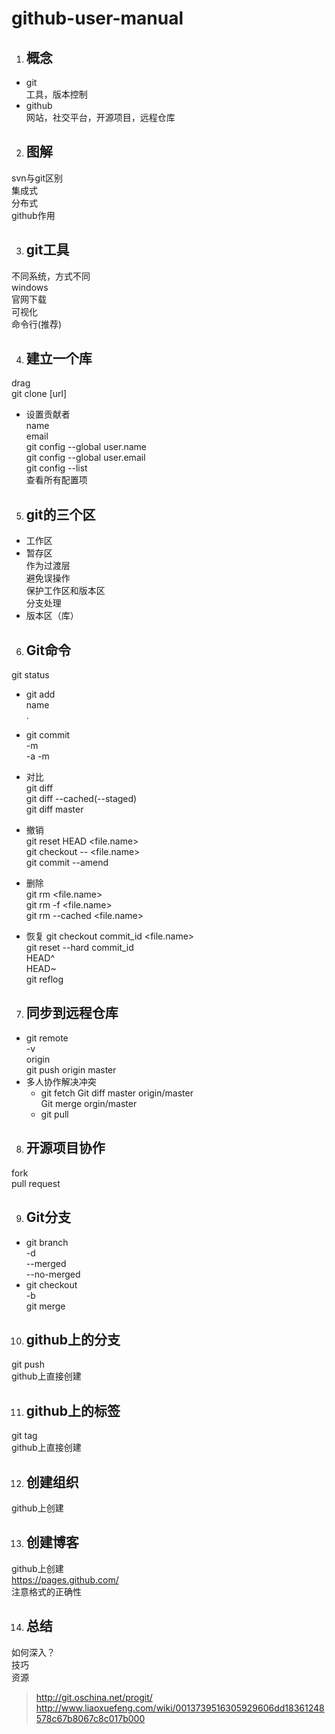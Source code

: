 # github-user-manual

1. ## 概念
- git  
  工具，版本控制  
- github  
  网站，社交平台，开源项目，远程仓库

2. ## 图解
svn与git区别  
集成式  
分布式  
github作用  

3. ## git工具
不同系统，方式不同  
windows  
官网下载  
可视化  
命令行(推荐)   

4. ## 建立一个库
drag  
git  clone  [url]
- 设置贡献者  
  name  
  email  
  git config --global  user.name  
  git config --global user.email  
  git config --list  
     查看所有配置项  

5. ## git的三个区
- 工作区  
- 暂存区  
  作为过渡层  
  避免误操作  
  保护工作区和版本区  
  分支处理  
- 版本区（库）  

6. ## Git命令
git status  
- git add  
  name  
  .  
- git commit  
  -m  
  -a -m  

- 对比  
    git diff  
    git diff --cached(--staged)  
    git diff master  
- 撤销  
    git reset HEAD <file.name>  
    git checkout -- <file.name>  
    git commit --amend  
- 删除  
    git rm <file.name>  
    git rm -f <file.name>  
    git rm --cached <file.name>  
- 恢复
    git checkout commit_id <file.name>  
    git reset --hard commit_id  
    HEAD^  
    HEAD~<num>  
    git reflog  

7. ## 同步到远程仓库
- git remote  
  -v  
  origin  
  git push origin master  
- 多人协作解决冲突
  - git fetch
    Git diff master origin/master  
    Git merge  orgin/master  
  - git pull
  
 8. ## 开源项目协作  
fork  
pull request  

9. ## Git分支  
- git branch  
  -d  
  --merged  
  --no-merged  
- git checkout  
  -b  
git merge  

10. ## github上的分支
git push  
github上直接创建  

11. ## github上的标签  
  git tag  
  github上直接创建  
 
 12. ## 创建组织
github上创建  

13. ## 创建博客
github上创建  
https://pages.github.com/  
注意格式的正确性  

14. ## 总结
如何深入？  
技巧  
资源  
> http://git.oschina.net/progit/
> http://www.liaoxuefeng.com/wiki/0013739516305929606dd18361248578c67b8067c8c017b000








